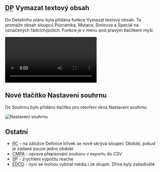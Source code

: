 ﻿---
categories: [fenix]
layout: fenix
---
## <abbr title="Detailní plán">DP</abbr> Vymazat textový obsah
Do Detailního plánu byla přidána funkce Vymazat textový obsah. Ta promaže obsah sloupců Poznámka, Mutace, Smlouva a Speciál na označených řádcích/polích. Funkce je v menu pod pravým tlačítkem myši. 

<video src="{{site.url}}/data/vymazatext.mp4" type="video/mp4" controls>Vymazání textového obsahu</video>

## Nové tlačítko Nastavení souhrnu
Do Souhrnu bylo přidáno tlačítko pro otevření okna Nastavení souhrnu.  

![Nastavení souhrnu]({{site.url}}/data/nastavitsouhrn.png "Nastavení souhrnu")

## Ostatní
<ul><li><abbr title="Reachové křivky">RC</abbr> - na záložce Definice křivek se nově skrývá sloupec Období, pokud je zadané pouze jedno období</li>
    <li><abbr title="Cross-mediální postanylýza">CMPA</abbr> - oprava přepisování souboru v exportu do CSV</li>
	<li><abbr title="Strategický plán">SP</abbr> - zrychlení výpočtu reache</li>
    <li><abbr title="Editor definic částí dnů">EDČD</abbr> - nyní se mohou vybírat média i ze skupin. Dříve byly zašedivělé
</ul>
